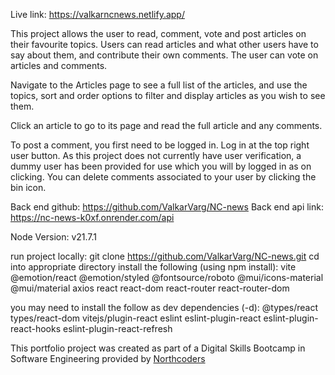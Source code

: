 Live link: https://valkarncnews.netlify.app/

This project allows the user to read, comment, vote and post articles on their favourite topics. Users can read articles and what other users have to say about them, and contribute their own comments. The user can vote on articles and comments.

Navigate to the Articles page to see a full list of the articles, and use the topics, sort and order options to filter and display articles as you wish to see them.

Click an article to go to its page and read the full article and any comments.

To post a comment, you first need to be logged in. Log in at the top right user button. As this project does not currently have user verification, a dummy user has been provided for use which you will by logged in as on clicking. You can delete comments associated to your user by clicking the bin icon.

Back end github: https://github.com/ValkarVarg/NC-news
Back end api link: https://nc-news-k0xf.onrender.com/api

Node Version: v21.7.1

run project locally:
git clone https://github.com/ValkarVarg/NC-news.git
cd into appropriate directory
install the following (using npm install):
vite
@emotion/react
@emotion/styled
@fontsource/roboto
@mui/icons-material
@mui/material
axios
react
react-dom
react-router
react-router-dom

you may need to install the follow as dev dependencies (-d):
@types/react
types/react-dom
vitejs/plugin-react
eslint
eslint-plugin-react
eslint-plugin-react-hooks
eslint-plugin-react-refresh


This portfolio project was created as part of a Digital Skills Bootcamp in Software Engineering provided by [Northcoders](https://northcoders.com/)